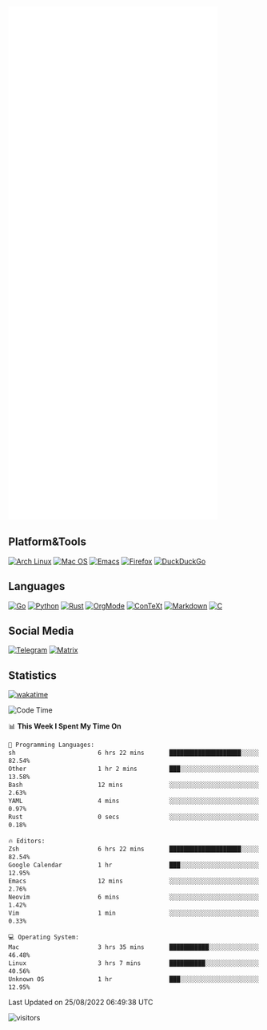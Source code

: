 ![Metrics](https://github.com/SteamedFish/SteamedFish/blob/master/github-metrics.svg)

## Platform&Tools

[![Arch Linux](https://img.shields.io/badge/ArchLinux-1793D1?logo=arch-linux&logoColor=fff&style=flat-square)](https://archlinux.org/)
[![Mac OS](https://img.shields.io/badge/MacOS-000000?style=flat-square&logo=macos&logoColor=F0F0F0)](https://www.apple.com/macos/)
[![Emacs](https://img.shields.io/badge/Emacs-%237F5AB6.svg?&style=flat-square&logo=gnu-emacs&logoColor=white)](https://www.gnu.org/software/emacs/)
[![Firefox](https://img.shields.io/badge/Firefox-FF7139?style=flat-square&logo=Firefox-Browser&logoColor=white)](https://firefox.com/)
[![DuckDuckGo](https://img.shields.io/badge/DuckDuckGo-DE5833?style=flat-square&logo=DuckDuckGo&logoColor=white)](https://duckduckgo.com/)

## Languages

[![Go](https://img.shields.io/badge/Golang-%2300ADD8.svg?style=flat-square&logo=go&logoColor=white)](https://golang.org/)
[![Python](https://img.shields.io/badge/Python-3670A0?style=flat-square&logo=python&logoColor=ffdd54)](https://www.python.org/)
[![Rust](https://img.shields.io/badge/Rust-%23000000.svg?style=flat-square&logo=rust&logoColor=white)](https://www.rust-lang.org/)
[![OrgMode](https://img.shields.io/badge/OrgMode-%23000000.svg?style=flat-square&logo=org&logoColor=white)](https://orgmode.org/)
[![ConTeXt](https://img.shields.io/badge/ConTeXt-%23008080.svg?style=flat-square&logo=latex&logoColor=white)](https://contextgarden.net/)
[![Markdown](https://img.shields.io/badge/MarkDown-%23000000.svg?style=flat-square&logo=markdown&logoColor=white)](https://daringfireball.net/projects/markdown/)
[![C](https://img.shields.io/badge/C-%2300599C.svg?style=flat-square&logo=c&logoColor=white)](https://www.iso.org/standard/74528.html)

## Social Media
[![Telegram](https://img.shields.io/badge/SteamedFish-2CA5E0?style=social&logo=telegram&logoColor=white)](https://t.me/SteamedFish)
[![Matrix](https://img.shields.io/badge/SteamedFish-2CA5E0?style=social&logo=matrix&logoColor=black)](https://matrix.to/#/@i:steamedfish.org)

## Statistics
[![wakatime](https://wakatime.com/badge/user/168280d6-fcf2-4b4f-ad3a-dc4612f35b38.svg)](https://wakatime.com/@168280d6-fcf2-4b4f-ad3a-dc4612f35b38)

<!--START_SECTION:waka-->
![Code Time](http://img.shields.io/badge/Code%20Time-1%2C974%20hrs%2042%20mins-blue)

📊 **This Week I Spent My Time On** 

```text
💬 Programming Languages: 
sh                       6 hrs 22 mins       ████████████████████░░░░░   82.54% 
Other                    1 hr 2 mins         ███░░░░░░░░░░░░░░░░░░░░░░   13.58% 
Bash                     12 mins             ░░░░░░░░░░░░░░░░░░░░░░░░░   2.63% 
YAML                     4 mins              ░░░░░░░░░░░░░░░░░░░░░░░░░   0.97% 
Rust                     0 secs              ░░░░░░░░░░░░░░░░░░░░░░░░░   0.18%

🔥 Editors: 
Zsh                      6 hrs 22 mins       ████████████████████░░░░░   82.54% 
Google Calendar          1 hr                ███░░░░░░░░░░░░░░░░░░░░░░   12.95% 
Emacs                    12 mins             ░░░░░░░░░░░░░░░░░░░░░░░░░   2.76% 
Neovim                   6 mins              ░░░░░░░░░░░░░░░░░░░░░░░░░   1.42% 
Vim                      1 min               ░░░░░░░░░░░░░░░░░░░░░░░░░   0.33%

💻 Operating System: 
Mac                      3 hrs 35 mins       ███████████░░░░░░░░░░░░░░   46.48% 
Linux                    3 hrs 7 mins        ██████████░░░░░░░░░░░░░░░   40.56% 
Unknown OS               1 hr                ███░░░░░░░░░░░░░░░░░░░░░░   12.95%

```


 Last Updated on 25/08/2022 06:49:38 UTC
<!--END_SECTION:waka-->

![visitors](https://visitor-badge.laobi.icu/badge?page_id=SteamedFish.SteamedFish)
